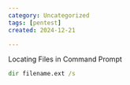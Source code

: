 ```yaml
---
category: Uncategorized
tags: [pentest]
created: 2024-12-21

---
```

Locating Files in Command Prompt

~~~cmd
dir filename.ext /s
~~~
